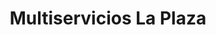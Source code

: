 ---
title: "Multiservicios La Plaza"
url: /san-gabriel/multiservicios-la-plaza/
shop: Lebensmittel
---